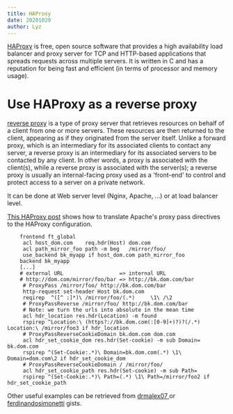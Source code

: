 ```yaml
---
title: HAProxy
date: 20201029
author: Lyz
---
```


[HAProxy](https://en.wikipedia.org/wiki/HAProxy) is free, open source software
that provides a high availability load balancer and proxy server for TCP and
HTTP-based applications that spreads requests across multiple servers. It is
written in C and has a reputation for being fast and efficient (in terms of
processor and memory usage).

# Use HAProxy as a reverse proxy

[reverse proxy](https://en.wikipedia.org/wiki/Reverse_proxy) is a type of proxy
server that retrieves resources on behalf of a client from one or more servers.
These resources are then returned to the client, appearing as if they originated
from the server itself. Unlike a forward proxy, which is an intermediary for
its associated clients to contact any server, a reverse proxy is an intermediary
for its associated servers to be contacted by any client. In other words,
a proxy is associated with the client(s), while a reverse proxy is associated
with the server(s); a reverse proxy is usually an internal-facing proxy used as
a 'front-end' to control and protect access to a server on a private network.

It can be done at Web server level (Nginx, Apache, ...) or at load balancer
level.

[This HAProxy
post](https://www.haproxy.com/blog/howto-write-apache-proxypass-rules-in-haproxy/)
shows how to translate Apache's proxy pass directives to the HAProxy
configuration.

```
    frontend ft_global
     acl host_dom.com    req.hdr(Host) dom.com
     acl path_mirror_foo path -m beg   /mirror/foo/
     use_backend bk_myapp if host_dom.com path_mirror_foo
    backend bk_myapp
    [...]
    # external URL                  => internal URL
    # http://dom.com/mirror/foo/bar => http://bk.dom.com/bar
     # ProxyPass /mirror/foo/ http://bk.dom.com/bar
     http-request set-header Host bk.dom.com
     reqirep  ^([^ :]*)\ /mirror/foo/(.*)     \1\ /\2
     # ProxyPassReverse /mirror/foo/ http://bk.dom.com/bar
     # Note: we turn the urls into absolute in the mean time
     acl hdr_location res.hdr(Location) -m found
     rspirep ^Location:\ (https?://bk.dom.com(:[0-9]+)?)?(/.*) Location:\ /mirror/foo3 if hdr_location
     # ProxyPassReverseCookieDomain bk.dom.com dom.com
     acl hdr_set_cookie_dom res.hdr(Set-cookie) -m sub Domain= bk.dom.com
     rspirep ^(Set-Cookie:.*)\ Domain=bk.dom.com(.*) \1\ Domain=dom.com\2 if hdr_set_cookie_dom
     # ProxyPassReverseCookieDomain / /mirror/foo/
     acl hdr_set_cookie_path res.hdr(Set-cookie) -m sub Path=
     rspirep ^(Set-Cookie:.*)\ Path=(.*) \1\ Path=/mirror/foo2 if hdr_set_cookie_path
```

Other useful examples can be retrieved from [drmalex07
](https://gist.github.com/drmalex07/10d09c299245e3ab333c) or
[ferdinandosimonetti](https://gist.github.com/ferdinandosimonetti/23d0d9e468314a85d803bf5e2576be4d)
gists.
